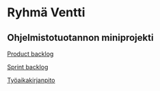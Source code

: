 # Ryhmä Ventti
## Ohjelmistotuotannon miniprojekti

[Product backlog](https://github.com/AgdaHTH/ventti/projects/2)

[Sprint backlog](https://github.com/AgdaHTH/ventti/projects/1#column-11735919)

[Työaikakirjanpito](https://github.com/AgdaHTH/ventti/blob/main/Tyoaikakirjanpito.md)
